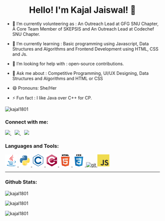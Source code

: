 <h1 align="center">Hello! I'm Kajal Jaiswal! 👋</h1>

- 🔭 I’m currently volunteering as : 
       An Outreach Lead at GFG SNU Chapter,
       A Core Team Member of SKEPSIS and
       An Outreach Lead at Codechef SNU Chapter.
- 🌱 I’m currently learning : 
       Basic programming using Javascript,
       Data Structures and Algorithms and
       Frontend Development using HTML, CSS and Js.
- 🤔 I’m looking for help with : 
       open-source contributions.
- 💬 Ask me about : 
       Competitive Programming,
       UI/UX Designing,
       Data Structures and Algorithms and 
       HTML or CSS

- 😄 Pronouns: 
       She/Her
- ⚡ Fun fact : 
       I like Java over C++ for CP.

<p align="left"> <img src="https://komarev.com/ghpvc/?username=kajal1801&label=Profile%20views&color=0e75b6&style=flat" alt="kajal1801" /> </p>

### Connect with me:

<a href="https://twitter.com/KajalJa68940044">
    <img width="30px" src="https://www.vectorlogo.zone/logos/twitter/twitter-official.svg" />
  </a>&ensp;
  <a href="https://www.linkedin.com/in/kajal-jaiswal-2b55741bb/">
    <img width="30px" src="https://www.vectorlogo.zone/logos/linkedin/linkedin-icon.svg" />
  </a>&ensp;
  <a href="https://www.instagram.com/ka.j.al18/">
    <img width="30px" src="https://www.vectorlogo.zone/logos/instagram/instagram-icon.svg" />
  </a>
      

<br />

### Languages and Tools:

<p align="left"> <a href="https://www.java.com" target="_blank"> <img src="https://raw.githubusercontent.com/devicons/devicon/master/icons/java/java-original.svg" alt="java" width="40" height="40"/> </a> <a href="https://www.python.org" target="_blank"> <img src="https://raw.githubusercontent.com/devicons/devicon/master/icons/python/python-original.svg" alt="python" width="40" height="40"/> <a href="https://www.w3schools.in/c-tutorial/" target="_blank"> <img src="https://github.com/devicons/devicon/blob/master/icons/c/c-line.svg" alt="C-lang" width="40" height="40"/> <a href="https://www.w3schools.com/cpp/" target="_blank"> <img src="https://raw.githubusercontent.com/devicons/devicon/master/icons/cplusplus/cplusplus-original.svg" alt="cplusplus" width="40" height="40"/> </a> </a> <a href="https://www.w3.org/html/" target="_blank"> <img src="https://raw.githubusercontent.com/devicons/devicon/master/icons/html5/html5-original-wordmark.svg" alt="html5" width="40" height="40"/> </a> <a href="https://www.w3schools.com/css/" target="_blank"> <img src="https://raw.githubusercontent.com/devicons/devicon/master/icons/css3/css3-original-wordmark.svg" alt="css3" width="40" height="40"/> </a> <a href="https://git-scm.com/" target="_blank"> <img src="https://www.vectorlogo.zone/logos/git-scm/git-scm-icon.svg" alt="git" width="40" height="40"/> </a> <a href="https://developer.mozilla.org/en-US/docs/Web/JavaScript" target="_blank"> <img src="https://raw.githubusercontent.com/devicons/devicon/master/icons/javascript/javascript-original.svg" alt="javascript" width="40" height="40"/> </a> </p>

---

### Github Stats:
       
<p><img align="center" src="https://github-readme-stats.vercel.app/api/top-langs?username=kajal1801&show_icons=true&locale=en&layout=compact" alt="kajal1801" /></p>

<p><img align="center" src="https://github-readme-stats.vercel.app/api?username=kajal1801&show_icons=true&locale=en" alt="kajal1801" /></p>

<p><img align="center" src="https://github-readme-streak-stats.herokuapp.com/?user=kajal1801&" alt="kajal1801" /></p>

<br />
<br />

